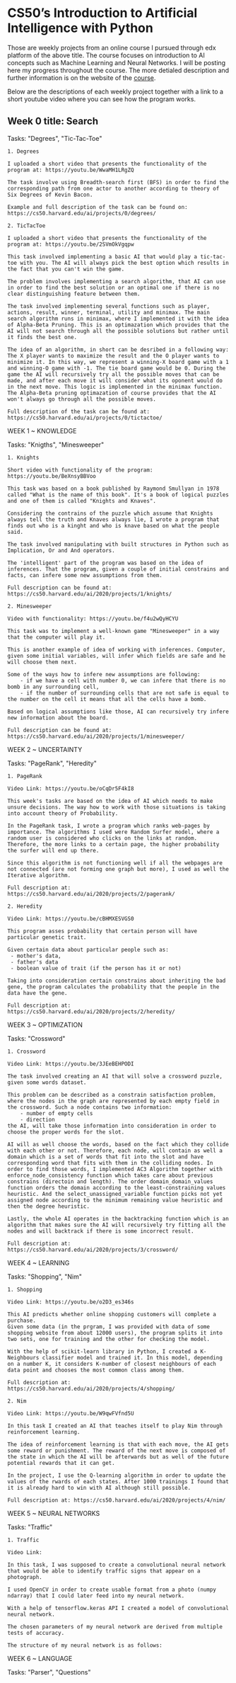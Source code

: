 # CS50’s Introduction to Artificial Intelligence with Python


 Those are weekly projects from an online course I pursued through edx platform of the above title. The course focuses on introduction to AI concepts such as Machine Learning and Neural Networks. I will be posting here my progress throughout the course. The more detialed description and further information is on the website of the [course](https://cs50.harvard.edu/ai/).

 Below are the descriptions of each weekly project together with a link to a short youtube video where you can see how the program works.

## Week 0 title: Search

Tasks: "Degrees", "Tic-Tac-Toe"
    
    1. Degrees

    I uploaded a short video that presents the functionality of the program at: https://youtu.be/WwaMH1LRgZQ
    
    The task involve using Breadth-search first (BFS) in order to find the corresponding path from one actor to another according to theory of Six Degrees of Kevin Bacon. 

    Example and full description of the task can be found on: https://cs50.harvard.edu/ai/projects/0/degrees/

    2. TicTacToe

    I uploaded a short video that presents the functionality of the program at: https://youtu.be/2SVmOkVgqpw
    
    This task involved implementing a basic AI that would play a tic-tac-toe with you. The AI will always pick the best option which results in the fact that you can't win the game. 

    The problem involves implementing a search algorithm, that AI can use in order to find the best solution or an optimal one if there is no clear distinguishing feature between them. 

    The task involved implementing several functions such as player, actions, result, winner, terminal, utility and minimax. The main search algorithm runs in minimax, where I implemented it with the idea of Alpha-Beta Pruning. This is an optimazation which provides that the AI will not search through all the possible solutions but rather until it finds the best one. 

    The idea of an algorithm, in short can be desribed in a following way: The X player wants to maximize the result and the O player wants to minimize it. In this way, we represent a winning-X board game with a 1 and winning-O game with -1. The tie board game would be 0. During the game the AI will recursively try all the possible moves that can be made, and after each move it will consider what its oponent would do in the next move. This logic is implemented in the minimax function. The Alpha-Beta pruning optimazation of course provides that the AI won't always go through all the possible moves. 

    Full description of the task can be found at: https://cs50.harvard.edu/ai/projects/0/tictactoe/
    
WEEK 1 ~ KNOWLEDGE

Tasks: "Knigths", "Minesweeper"

    1. Knights

    Short video with functionality of the program: https://youtu.be/BeXnsyBBVoo

    This task was based on a book published by Raymond Smullyan in 1978 called "What is the name of this book". It's a book of logical puzzles and one of them is called "Knights and Knaves". 

    Considering the contrains of the puzzle which assume that Knights always tell the truth and Knaves always lie, I wrote a program that finds out who is a kinght and who is knave based on what the people said. 

    The task involved manipulating with built structures in Python such as Implication, Or and And operators. 

    The 'intelligent' part of the program was based on the idea of inferences. That the program, given a couple of initial constrains and facts, can infere some new assumptions from them.

    Full description can be found at: https://cs50.harvard.edu/ai/2020/projects/1/knights/

    2. Minesweeper

    Video with functionality: https://youtu.be/f4u2wQyHCYU

    This task was to implement a well-known game "Minesweeper" in a way that the computer will play it. 

    This is another example of idea of working with inferences. Computer, given some initial variables, will infer which fields are safe and he will choose them next. 

    Some of the ways how to infere new assumptions are following:
        - if we have a cell with number 0, we can infere that there is no bomb in any surrounding cell,
        - if the number of surrounding cells that are not safe is equal to the number on the cell it means that all the cells have a bomb.

    Based on logical assumptions like those, AI can recursively try infere new information about the board. 

    Full description can be found at: https://cs50.harvard.edu/ai/2020/projects/1/minesweeper/

WEEK 2 ~ UNCERTAINTY

Tasks: "PageRank", "Heredity"

    1. PageRank

    Video Link: https://youtu.be/oCqDr5F4kI8

    This week's tasks are based on the idea of AI which needs to make unsure decisions. The way how to work with those situations is taking into account theory of Probability.

    In the PageRank task, I wrote a program which ranks web-pages by importance. The algorithms I used were Random Surfer model, where a random user is considered who clicks on the links at random. Therefore, the more links to a certain page, the higher probability the surfer will end up there. 

    Since this algorithm is not functioning well if all the webpages are not connected (are not forming one graph but more), I used as well the Iterative algorithm. 

    Full description at: https://cs50.harvard.edu/ai/2020/projects/2/pagerank/

    2. Heredity

    Video Link: https://youtu.be/cBHMXESVGS0

    This program asses probability that certain person will have particular genetic trait.

    Given certain data about particular people such as:
     - mother's data,
     - father's data
     - boolean value of trait (if the person has it or not)

    Taking into consideration certain constrains about inheriting the bad gene, the program calculates the probability that the people in the data have the gene. 

    Full description at: https://cs50.harvard.edu/ai/2020/projects/2/heredity/

WEEK 3 ~ OPTIMIZATION

Tasks: "Crossword"

    1. Crossword

    Video Link: https://youtu.be/3JEeBEHPODI

    The task involved creating an AI that will solve a crossword puzzle, given some words dataset. 

    This problem can be described as a constrain satisfaction problem, where the nodes in the graph are represented by each empty field in the crossword. Such a node contains two information:
        - number of empty cells
        - direction 
    the AI, will take those information into consideration in order to choose the proper words for the slot. 

    AI will as well choose the words, based on the fact which they collide with each other or not. Therefore, each node, will contain as well a domain which is a set of words that fit into the slot and have corresponding word that fits with them in the colliding nodes. In order to find those words, I implemented AC3 Algorithm together with enforce_node_consistency function which takes care about previous constrains (directoin and length). The order domain_domain_values function orders the domain according to the least-constraining values heuristic. And the select_unassigned_variable function picks not yet assigned node according to the minimum remaining value heuristic and then the degree heuristic.

    Lastly, the whole AI operates in the backtracking function which is an algorithm that makes sure the AI will recursively try fitting all the nodes and will backtrack if there is some incorrect result. 

    Full description at: https://cs50.harvard.edu/ai/2020/projects/3/crossword/

WEEK 4 ~ LEARNING

Tasks: "Shopping", "Nim"
    
    1. Shopping

    Video Link: https://youtu.be/o2D3_es346s

    This AI predicts whether online shopping customers will complete a purchase. 
    Given some data (in the prgram, I was provided with data of some shopping website from about 12000 users), the program splits it into two sets, one for training and the other for checking the model. 

    With the help of scikit-learn library in Python, I created a K-Neighbours classifier model and trained it. In this model, depending on a number K, it considers K-number of closest neighbours of each data point and chooses the most common class among them. 

    Full description at: https://cs50.harvard.edu/ai/2020/projects/4/shopping/

    2. Nim

    Video Link: https://youtu.be/W9qwFVfnd5U

    In this task I created an AI that teaches itself to play Nim through reinforcement learning. 

    The idea of reinforcement learning is that with each move, the AI gets some reward or punishment. The reward of the next move is composed of the state in which the AI will be afterwards but as well of the future potential rewards that it can get. 

    In the project, I use the Q-learning algorithm in order to update the values of the rwards of each states. After 1000 trainings I found that it is already hard to win with AI although still possible. 

    Full description at: https://cs50.harvard.edu/ai/2020/projects/4/nim/

WEEK 5 ~ NEURAL NETWORKS

Tasks: "Traffic"

    1. Traffic

    Video Link: 

    In this task, I was supposed to create a convolutional neural network that would be able to identify traffic signs that appear on a photograph.

    I used OpenCV in order to create usable format from a photo (numpy ndarray) that I could later feed into my neural network. 
    
    With a help of tensorflow.keras API I created a model of convolutional neural network. 
    
    The chosen parameters of my neural network are derived from multiple tests of accuracy. 

    The structure of my neural network is as follows:
    
WEEK 6 ~ LANGUAGE

Tasks: "Parser", "Questions"


